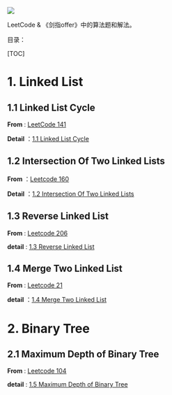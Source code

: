 ![](resource/algorithm_question_solution_header)

LeetCode &amp; 《剑指offer》中的算法题和解法。

目录：

[TOC]



# 1. Linked List



## 1.1 Linked List Cycle

**From** : [LeetCode 141](https://leetcode.com/problems/linked-list-cycle/description/)

**Detail** ：[1.1 Linked List Cycle](https://github.com/knightsj/awesome-algorithm-question-solution/tree/master/1.1%20Linked%20List%20Cycle)



## 1.2 Intersection Of Two Linked Lists

**From** ：[Leetcode 160](https://leetcode.com/problems/intersection-of-two-linked-lists/description/)

**Detail** ：[1.2 Intersection Of Two Linked Lists](https://github.com/knightsj/awesome-algorithm-question-solution/tree/master/1.2%20Intersection%20Of%20Two%20Linked%20Lists)



## 1.3 Reverse Linked List

**From** : [Leetcode 206](https://leetcode.com/problems/reverse-linked-list/description/)

**detail** : [1.3 Reverse Linked List](https://github.com/knightsj/awesome-algorithm-question-solution/tree/master/1.3%20Reverse%20Linked%20List)





## 1.4 Merge Two Linked List

**From** : [Leetcode 21](https://leetcode.com/problems/merge-two-sorted-lists/description/)

**detail** ：[1.4 Merge Two Linked List](https://github.com/knightsj/awesome-algorithm-question-solution/tree/master/1.4%20Merge%20Two%20Linked%20List)





# 2. Binary Tree



## 2.1 Maximum Depth of Binary Tree

**From** : [Leetcode 104](https://leetcode.com/problems/reverse-linked-list/description/)

**detail** : [1.5 Maximum Depth of Binary Tree](https://github.com/knightsj/awesome-algorithm-question-solution/tree/master/2.1%20Depth%20Of%20Binary%20Tree)





